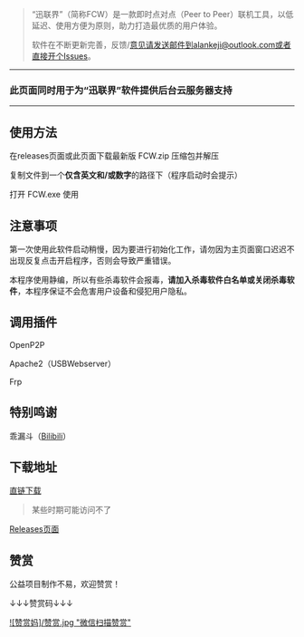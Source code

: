 > “迅联界”（简称FCW）是一款即时点对点（Peer to Peer）联机工具，以低延迟、使用方便为原则，助力打造最优质的用户体验。
>
>  软件在不断更新完善，反馈/意见请发送邮件到alankeji@outlook.com或者直接开个Issues。

---

### 此页面同时用于为“迅联界”软件提供后台云服务器支持

--- 
## 使用方法
在releases页面或此页面下载最新版 FCW.zip 压缩包并解压

复制文件到一个**仅含英文和/或数字**的路径下（程序启动时会提示）

打开 FCW.exe 使用

## 注意事项
第一次使用此软件启动稍慢，因为要进行初始化工作，请勿因为主页面窗口迟迟不出现反复点击开启程序，否则会导致严重错误。

本程序使用静编，所以有些杀毒软件会报毒，**请加入杀毒软件白名单或关闭杀毒软件**，本程序保证不会危害用户设备和侵犯用户隐私。

## 调用插件
OpenP2P

Apache2（USBWebserver）

Frp

## 特别鸣谢
乖漏斗（[Bilibili](https://space.bilibili.com/496960407)）

## 下载地址
[直链下载](https://github.com/Alankeji/FCW/releases/download/1.6/FCW.zip)

> 某些时期可能访问不了

[Releases页面](https://github.com/Alankeji/FCW/releases/latest)

## 赞赏
公益项目制作不易，欢迎赞赏！

↓↓↓赞赏码↓↓↓

[![赞赏妈]/赞赏.jpg "微信扫描赞赏"](https://alankeji.github.io/FCW/赞赏.jpg)
